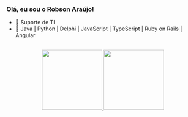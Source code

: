 ### Olá, eu sou o Robson Araújo!

- 🔭 Suporte de TI
- 🌱 Java | Python | Delphi | JavaScript | TypeScript | Ruby on Rails | Angular
##

<div align="center">
  <a href="https://github.com/araujorobson">
  <img height="157em" src="https://github-readme-stats.vercel.app/api?username=araujorobson&show_icons=true&theme=ocean_dark&include_all_commits=true&count_private=true"/>
  <img height="157em" src="https://github-readme-stats.vercel.app/api/top-langs/?username=araujorobson&layout=compact&langs_count=7&theme=ocean_dark"/>
</div>
